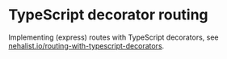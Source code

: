# TypeScript decorator routing

Implementing (express) routes with TypeScript decorators, see [nehalist.io/routing-with-typescript-decorators](https://nehalist.io/routing-with-typescript-decorators).
